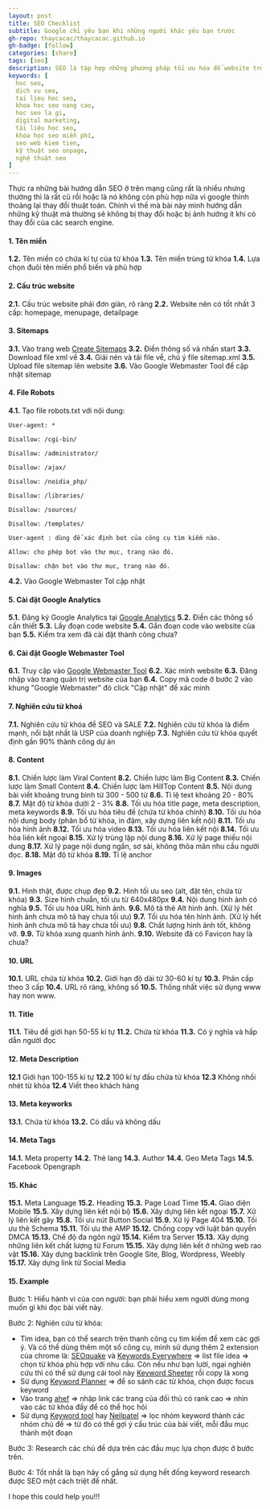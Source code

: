 ```yaml
---
layout: post
title: SEO Checklist
subtitle: Google chỉ yêu bạn khi những người khác yêu bạn trước
gh-repo: thaycacac/thaycacac.github.io
gh-badge: [follow]
categories: [share]
tags: [seo]
description: SEO là tập hợp những phương pháp tối ưu hóa để website trở nên thân thiện với máy chủ tìm kiếm (Search Engine) từ đó nâng cao thứ hạng website khi người dùng tìm kiếm với các từ khóa liên quan. Bài viết này mình sẽ chia sẻ tất tần tật về kiến thức SEO mà mình đã nghiên cứu.
keywords: [
  hoc seo,
  dich vu seo,
  tai lieu hoc seo,
  khoa hoc seo nang cao,
  hoc seo la gi,
  digital marketing,
  tài liệu học seo,
  khóa học seo miễn phí,
  seo web kiem tien,
  kỹ thuật seo onpage,
  nghệ thuật seo
]
---
```


Thực ra những bài hướng dẫn SEO ở trên mạng cũng rất là nhiều nhưng thường thì là rất cũ rồi hoặc là nó không còn phù hợp nữa vì google thỉnh thoảng lại thay đổi thuật toán. Chính vì thế mà bài này mình hướng dẫn những kỹ thuật mà thường sẽ không bị thay đổi hoặc bị ảnh hưởng ít khi có thay đổi của các search engine.

#### 1. Tên miền

**1.2.** Tên miền có chứa kí tự của từ khóa
**1.3.** Tên miền trùng từ khóa
**1.4.** Lựa chọn đuôi tên miền phổ biến và phù hợp

#### 2. Cấu trúc website

**2.1.** Cấu trúc website phải đơn giản, rõ ràng
**2.2.** Website nên có tốt nhất 3 cấp: homepage, menupage, detailpage

#### 3. Sitemaps

**3.1.** Vào trang web [Create Sitemaps](http://www.xml-sitemaps.com/)
**3.2.** Điền thông số và nhấn start
**3.3.** Download file xml về
**3.4.** Giải nén và tải file về, chú ý file sitemap.xml
**3.5.** Upload file sitemap lên website
**3.6.** Vào Google Webmaster Tool để cập nhật sitemap

#### 4. File Robots

**4.1.** Tạo file robots.txt với nội dung:

```text
User-agent: *

Disallow: /cgi-bin/

Disallow: /administrator/

Disallow: /ajax/

Disallow: /noidia_php/

Disallow: /libraries/

Disallow: /sources/

Disallow: /templates/

User-agent : dùng để xác định bot của công cụ tìm kiếm nào.

Allow: cho phép bot vào thư mục, trang nào đó.

Disallow: chặn bot vào thư mục, trang nào đó.
```

**4.2.** Vào Google Webmaster Tol cập nhật

#### 5. Cài đặt Google Analytics

**5.1.** Đăng ký Google Analytics tại [Google Analytics](https://www.google.com/analytics/)
**5.2.** Điền các thông số cần thiết
**5.3.** Lấy đoạn code website
**5.4.** Gắn đoạn code vào website của bạn
**5.5.** Kiểm tra xem đã cài đặt thành công chưa?

#### 6. Cài đặt Google Webmaster Tool

**6.1.** Truy cập vào [Google Webmaster Tool](https://www.google.com/webmasters/tools/)
**6.2.** Xác minh website
**6.3.** Đăng nhập vào trang quản trị website của bạn
**6.4.** Copy mã code ở bước 2 vào khung "Google Webmaster" đó click "Cập nhật" để xác minh

#### 7. Nghiên cứu từ khoá

**7.1.** Nghiên cứu từ khóa để SEO và SALE
**7.2.** Nghiên cứu từ khóa là điểm mạnh, nổi bật nhất là USP của doanh nghiệp
**7.3.** Nghiên cứu từ khóa quyết định gần 90% thành công dự án

#### 8. Content

**8.1.** Chiến lược làm Viral Content
**8.2.** Chiến lược làm Big Content
**8.3.** Chiến lược làm Small Content
**8.4.** Chiến lược làm HillTop Content
**8.5.** Nội dung bài viết khoảng trung bình từ 300 - 500 từ
**8.6.** Tỉ lệ text khoảng 20 - 80%
**8.7.** Mật độ từ khóa dưới 2 - 3%
**8.8.** Tối ưu hóa title page, meta description, meta keywords
**8.9.** Tối ưu hóa tiêu đề (chứa từ khóa chính)
**8.10.** Tối ưu hóa nội dung body (phân bổ từ khóa, in đậm, xây dựng liên kết nội)
**8.11.** Tối ưu hóa hình ảnh
**8.12.** Tối ưu hóa video
**8.13.** Tối ưu hóa liên kết nội
**8.14.** Tối ưu hóa liên kết ngoại
**8.15.** Xử lý trùng lặp nội dung
**8.16.** Xử lý page thiếu nội dung
**8.17.** Xử lý page nội dung ngắn, sơ sài, không thõa mãn nhu cầu người đọc.
**8.18.** Mật độ từ khóa
**8.19.** Tỉ lệ anchor

#### 9. Images

**9.1.** Hình thật, được chụp đẹp
**9.2.** Hình tối ưu seo (alt, đặt tên, chứa từ khóa)
**9.3.** Size hình chuẩn, tối ưu từ 640x480px
**9.4.** Nội dung hình ảnh có nghĩa
**9.5.** Tối ưu hóa URL hình ảnh.
**9.6.** Mô tả thẻ Alt hình ảnh. (Xử lý hết hình ảnh chưa mô tả hay chưa tối ưu)
**9.7.** Tối ưu hóa tên hình ảnh. (Xử lý hết hình ảnh chưa mô tả hay chưa tối ưu)
**9.8.** Chất lượng hình ảnh tốt, không vỡ.
**9.9.** Từ khóa xung quanh hình ảnh.
**9.10.** Website đã có Favicon hay là chưa?

#### 10. URL

**10.1.** URL chứa từ khóa
**10.2.** Giới hạn độ dài từ 30-60 kí tự
**10.3.** Phân cấp theo 3 cấp
**10.4.** URL rõ ràng, không số
**10.5.** Thống nhất việc sử dụng www hay non www.

#### 11. Title

**11.1.** Tiêu đề giới hạn 50-55 kí tự
**11.2.** Chứa từ khóa
**11.3.** Có ý nghĩa và hấp dẫn người đọc

#### 12. Meta Description

**12.1** Giới hạn 100-155 kí tự
**12.2** 100 kí tự đầu chứa từ khóa
**12.3** Không nhồi nhét từ khóa
**12.4** Viết theo khách hàng

#### 13. Meta keyworks

**13.1.** Chứa từ khóa
**13.2.** Có dấu và không dấu

#### 14. Meta Tags

**14.1.** Meta property
**14.2.** Thẻ lang
**14.3.** Author
**14.4.** Geo Meta Tags
**14.5.** Facebook Opengraph

#### 15. Khác

**15.1.** Meta Language
**15.2.** Heading
**15.3.** Page Load Time
**15.4.** Giao diện Mobile
**15.5.** Xây dựng liên kết nội bộ
**15.6.** Xây dựng liên kết ngoại
**15.7.** Xử lý liên kết gãy
**15.8.** Tối ưu nút Button Social
**15.9.** Xử lý Page 404
**15.10.** Tối ưu thẻ Schema
**15.11.** Tối ưu thẻ AMP
**15.12.** Chống copy với luật bản quyền DMCA
**15.13.** Chế độ đa ngôn ngữ
**15.14.** Kiểm tra Server
**15.13.** Xây dựng những liên kết chất lượng từ Forum
**15.15.** Xây dựng liên kết ở những web rao vặt
**15.16.** Xây dựng backlink trên Google Site, Blog, Wordpress, Weebly
**15.17.** Xây dựng link từ Social Media

#### 15. Example

Bước 1: Hiểu hành vi của con người: bạn phải hiểu xem người dùng mong muốn gì khi đọc bài viết này.

Bước 2: Nghiên cứu từ khóa:

- Tìm idea, bạn có thể search trên thanh công cụ tìm kiếm để xem các gợi ý. Và có thể dùng thêm một số công cụ, mình sử dụng thêm 2 extension của chrome là: [SEOquake](https://chrome.google.com/webstore/detail/seoquake/akdgnmcogleenhbclghghlkkdndkjdjc?hl=vi) và [Keywords Everywhere](https://chrome.google.com/webstore/detail/keywords-everywhere-keywo/hbapdpeemoojbophdfndmlgdhppljgmp) => list file idea => chọn từ khóa phù hợp với nhu cầu. Còn nếu như bạn lười, ngại nghiên cứu thì có thể sử dụng cái tool này [Keyword Sheeter](https://keywordsheeter.com/) rồi copy là xong
- Sử dụng [Keyword Planner](https://ads.google.com/home/tools/keyword-planner/) => để so sánh các từ khóa, chọn được focus keyword
- Vào trang [ahef](https://ahrefs.com/) => nhập link các trang của đối thủ có rank cao => nhìn vào các từ khóa đấy để có thể học hỏi
- Sử dụng [Keyword tool](https://keywordtool.io/) hay [Neilpatel](https://app.neilpatel.com/en/ubersuggest/keyword_ideas?keyword=thaycacac&lang=en&locId=2036) => lọc nhóm keyword thành các nhóm chủ đề => từ đó có thể gợi ý cấu trúc của bài viết, mỗi đầu mục thành một đoạn

Bước 3: Research các chủ đề dựa trên các đầu mục lựa chọn được ở bước trên.

Bước 4: Tốt nhất là bạn hãy cố gắng sử dụng hết đống keyword research được SEO một cách triệt để nhất.

I hope this could help you!!!
